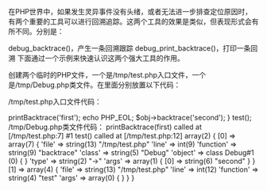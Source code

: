 在PHP世界中，如果发生灵异事件没有头绪，或者无法进一步排查定位原因时，有两个重要的工具可以进行回溯追踪。这两个工具的效果是类似，但表现形式会有所不同。分别是：

debug_backtrace()，产生一条回溯跟踪
debug_print_backtrace()，打印一条回溯
下面通过一个示例来快速认识这两个强大工具的作用。

创建两个临时的PHP文件，一个是/tmp/test.php入口文件，一个是/tmp/Debug.php类文件。在里面分别放置以下代码：

/tmp/test.php入口文件代码：

<?php
require_once '/tmp/Debug.php';

function test() {
    $obj = new Debug();

    $obj->printBacktrace('first');
    echo PHP_EOL;
    $obj->backtrace('second');
}

test();
/tmp/Debug.php类文件代码：

<?php
class Debug {
    public function printBacktrace($name) {
        debug_print_backtrace();
    }

    public function backtrace($name) {
        var_dump(debug_backtrace());
    }
} 
执行/tmp/test.php文件，可以看到以下输出内容。

$ php /tmp/test.php
#0  Debug->printBacktrace(first) called at [/tmp/test.php:7]
#1  test() called at [/tmp/test.php:12]

array(2) {
  [0] =>
  array(7) {
    'file' =>
    string(13) "/tmp/test.php"
    'line' =>
    int(9)
    'function' =>
    string(9) "backtrace"
    'class' =>
    string(5) "Debug"
    'object' =>
    class Debug#1 (0) {
    }
    'type' =>
    string(2) "->"
    'args' =>
    array(1) {
      [0] =>
      string(6) "second"
    }
  }
  [1] =>
  array(4) {
    'file' =>
    string(13) "/tmp/test.php"
    'line' =>
    int(12)
    'function' =>
    string(4) "test"
    'args' =>
    array(0) {
    }
  }
}

